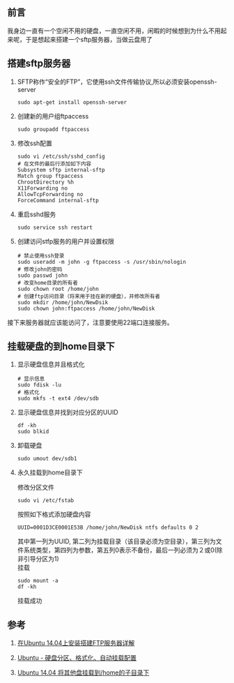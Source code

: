## 前言

我身边一直有一个空闲不用的硬盘，一直空闲不用，闲暇的时候想到为什么不用起来呢，于是想起来搭建一个sftp服务器，当做云盘用了

## 搭建sftp服务器

1. SFTP称作“安全的FTP”，它使用ssh文件传输协议,所以必须安装openssh-server
    ```
    sudo apt-get install openssh-server
    ```

1. 创建新的用户组ftpaccess
    ```
    sudo groupadd ftpaccess
    ```

1. 修改ssh配置
    ```
    sudo vi /etc/ssh/sshd_config
    # 在文件的最后行添加如下内容
    Subsystem sftp internal-sftp
    Match group ftpaccess
    ChrootDirectory %h
    X11Forwarding no
    AllowTcpForwarding no
    ForceCommand internal-sftp
    ```

1. 重启sshd服务
    ```
    sudo service ssh restart
    ```

1. 创建访问stfp服务的用户并设置权限
    ```
    # 禁止使用ssh登录
    sudo useradd -m john -g ftpaccess -s /usr/sbin/nologin
    # 修改john的密码
    sudo passwd john
    # 改变home目录的所有者
    sudo chown root /home/john
    # 创建ftp访问目录（将来用于挂在新的硬盘），并修改所有者
    sudo mkdir /home/john/NewDsik
    sudo chown john:ftpaccess /home/john/NewDisk 
    ```

接下来服务器就应该能访问了，注意要使用22端口连接服务。

## 挂载硬盘的到home目录下

1. 显示硬盘信息并且格式化
    ```
    # 显示信息
    sudo fdisk -lu 
    # 格式化
    sudo mkfs -t ext4 /dev/sdb
    ```

1. 显示硬盘信息并找到对应分区的UUID
    ```
    df -kh
    sudo blkid
    ```

1. 卸载硬盘
    ```
    sudo umout dev/sdb1
    ```

1. 永久挂载到home目录下

    修改分区文件
    ```
    sudo vi /etc/fstab
    ```
    按照如下格式添加硬盘内容
    ```
    UUID=0001D3CE0001E53B /home/john/NewDisk ntfs defaults 0 2 
    ```
    其中第一列为UUID, 第二列为挂载目录（该目录必须为空目录），第三列为文件系统类型，第四列为参数，第五列0表示不备份，最后一列必须为２或0(除非引导分区为1) <br>
    挂载
    ```
    sudo mount -a 
    df -kh
    ```
    挂载成功



## 参考
1. [在Ubuntu 14.04上安装搭建FTP服务器详解](https://www.linuxidc.com/Linux/2016-03/129057.htm)

1. [Ubuntu - 硬盘分区、格式化、自动挂载配置](http://blog.csdn.net/hejiamian/article/details/52031910)

1. [Ubuntu 14.04 将其他盘挂载到/home的子目录下](blog.csdn.net/handsome_for_kill/article/details/52654724)